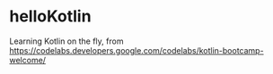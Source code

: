 # helloKotlin

Learning Kotlin on the fly, from https://codelabs.developers.google.com/codelabs/kotlin-bootcamp-welcome/
